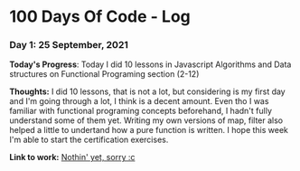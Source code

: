 # 100 Days Of Code - Log

### Day 1: 25 September, 2021


**Today's Progress**: Today I did 10 lessons in Javascript Algorithms and Data structures on Functional Programing section (2-12)


**Thoughts:** I did 10 lessons, that is not a lot, but considering is my first day and I'm going through a lot, I think is a decent amount. Even tho I was familiar with functional programing concepts beforehand, I hadn't fully understand some of them yet. Writing my own versions of map, filter also helped a little to undertand how a pure function is written. I hope this week I'm able to start the certification exercises.

**Link to work:** [Nothin' yet, sorry :c](https://www.youtube.com/watch?v=dQw4w9WgXcQ&ab_channel=RickAstley)



